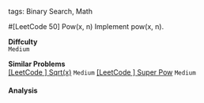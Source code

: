 tags: Binary Search, Math

#[LeetCode 50] Pow(x, n)
Implement pow(x, n).


**Diffculty**  
`Medium`

**Similar Problems**  
[[LeetCode ] Sqrt(x)]() `Medium`
[[LeetCode ] Super Pow]() `Medium`



#### Analysis
